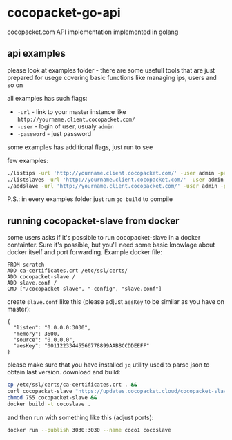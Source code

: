 # cocopacket-go-api
cocopacket.com API implementation implemented in golang

## api examples
please look at examples folder - there are some usefull tools that are just prepared for usege covering basic functions like managing ips, users and so on

all examples has such flags:
* `-url` - link to your master instance like `http://yourname.client.cocopacket.com/`
* `-user` - login of user, usualy `admin`
* `-password` - just password

some examples has additional flags, just run to see

few examples:
```bash
./listips -url 'http://yourname.client.cocopacket.com/' -user admin -password helloWorld
./listslaves -url 'http://yourname.client.cocopacket.com/' -user admin -password helloWorld
./addslave -url 'http://yourname.client.cocopacket.com/' -user admin -password helloWorld 1.1.1.1 3030 NEWSLAVE
```

P.S.: in every examples folder just run `go build` to compile

## running cocopacket-slave from docker
some users asks if it's possible to run cocopacket-slave in a docker containter. Sure it's possible, but you'll need some basic knowlage about docker itself and port forwarding. Example docker file:

```docker
FROM scratch
ADD ca-certificates.crt /etc/ssl/certs/
ADD cocopacket-slave /
ADD slave.conf /
CMD ["/cocopacket-slave", "-config", "slave.conf"]
```

create `slave.conf` like this (please adjust `aesKey` to be similar as you have on master):
```
{
  "listen": "0.0.0.0:3030",
  "memory": 3600,
  "source": "0.0.0.0",
  "aesKey": "00112233445566778899AABBCCDDEEFF"
}
```

please make sure that you have installed `jq` utility used to parse json to obtain last version. download and build:

```bash
cp /etc/ssl/certs/ca-certificates.crt . &&
curl cocopacket-slave "https://updates.cocopacket.cloud/cocopacket-slave/`curl -s https://updates.cocopacket.cloud/cocopacket-slave/linux-amd64.json  | jq -r .Version`/linux-amd64.gz" | gzip -dc > cocopacket-slave &&
chmod 755 cocopacket-slave &&
docker build -t cocoslave .
```

and then run with something like this (adjust ports):

```bash
docker run --publish 3030:3030 --name coco1 cocoslave

```